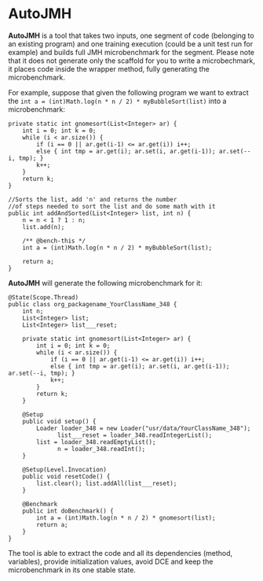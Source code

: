 # AutoJMH

**AutoJMH** is a tool that takes two inputs, one segment of code (belonging to an existing program) and one training execution (could be a  unit test run for example) and builds full JMH microbenchmark for the segment. Please note that it does not generate only the scaffold for you to write a microbechmark, it places code inside the wrapper method, fully generating the microbenchmark.

For example, suppose that given the following program we want to extract the `int a = (int)Math.log(n * n / 2) * myBubbleSort(list)` into a microbenchmark:

    private static int gnomesort(List<Integer> ar) {
        int i = 0; int k = 0;
        while (i < ar.size()) {
            if (i == 0 || ar.get(i-1) <= ar.get(i)) i++;
            else { int tmp = ar.get(i); ar.set(i, ar.get(i-1)); ar.set(--i, tmp); }
            k++;
        }
        return k;
    }

    //Sorts the list, add 'n' and returns the number 
    //of steps needed to sort the list and do some math with it
    public int addAndSorted(List<Integer> list, int n) {
		n = n < 1 ? 1 : n;
        list.add(n);

        /** @bench-this */
        int a = (int)Math.log(n * n / 2) * myBubbleSort(list);
        
        return a;  
    }

**AutoJMH** will generate the following microbenchmark for it:


    @State(Scope.Thread)
    public class org_packagename_YourClassName_348 {
        int n;
        List<Integer> list;
        List<Integer> list___reset;

        private static int gnomesort(List<Integer> ar) {
            int i = 0; int k = 0;
            while (i < ar.size()) {
                if (i == 0 || ar.get(i-1) <= ar.get(i)) i++;
                else { int tmp = ar.get(i); ar.set(i, ar.get(i-1)); ar.set(--i, tmp); }
                k++;
            }
            return k;
        }

        @Setup
        public void setup() {
            Loader loader_348 = new Loader("usr/data/YourClassName_348");
			      list___reset = loader_348.readIntegerList();
            list = loader_348.readEmptyList(); 
			      n = loader_348.readInt();
        }

        @Setup(Level.Invocation)
        public void resetCode() {
            list.clear(); list.addAll(list___reset);
        }

        @Benchmark
        public int doBenchmark() {
            int a = (int)Math.log(n * n / 2) * gnomesort(list);
            return a;
        }
    }
    
The tool is able to extract the code and all its dependencies (method, variables), provide initialization values, avoid DCE and keep the microbenchmark in its one stable state.
